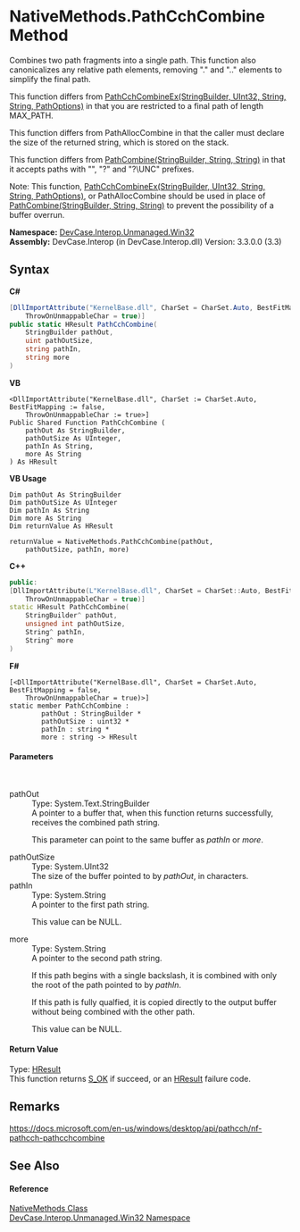 # NativeMethods.PathCchCombine Method 
 

Combines two path fragments into a single path. This function also canonicalizes any relative path elements, removing "." and ".." elements to simplify the final path. 

 This function differs from <a href="M_DevCase_Interop_Unmanaged_Win32_NativeMethods_PathCchCombineEx">PathCchCombineEx(StringBuilder, UInt32, String, String, PathOptions)</a> in that you are restricted to a final path of length MAX_PATH. 

 This function differs from PathAllocCombine in that the caller must declare the size of the returned string, which is stored on the stack. 

 This function differs from <a href="M_DevCase_Interop_Unmanaged_Win32_NativeMethods_PathCombine">PathCombine(StringBuilder, String, String)</a> in that it accepts paths with "\", "\?" and "\?\UNC" prefixes. 

 Note: This function, <a href="M_DevCase_Interop_Unmanaged_Win32_NativeMethods_PathCchCombineEx">PathCchCombineEx(StringBuilder, UInt32, String, String, PathOptions)</a>, or PathAllocCombine should be used in place of <a href="M_DevCase_Interop_Unmanaged_Win32_NativeMethods_PathCombine">PathCombine(StringBuilder, String, String)</a> to prevent the possibility of a buffer overrun.

**Namespace:**&nbsp;<a href="N_DevCase_Interop_Unmanaged_Win32">DevCase.Interop.Unmanaged.Win32</a><br />**Assembly:**&nbsp;DevCase.Interop (in DevCase.Interop.dll) Version: 3.3.0.0 (3.3)

## Syntax

**C#**<br />
``` C#
[DllImportAttribute("KernelBase.dll", CharSet = CharSet.Auto, BestFitMapping = false, 
	ThrowOnUnmappableChar = true)]
public static HResult PathCchCombine(
	StringBuilder pathOut,
	uint pathOutSize,
	string pathIn,
	string more
)
```

**VB**<br />
``` VB
<DllImportAttribute("KernelBase.dll", CharSet := CharSet.Auto, BestFitMapping := false, 
	ThrowOnUnmappableChar := true>]
Public Shared Function PathCchCombine ( 
	pathOut As StringBuilder,
	pathOutSize As UInteger,
	pathIn As String,
	more As String
) As HResult
```

**VB Usage**<br />
``` VB Usage
Dim pathOut As StringBuilder
Dim pathOutSize As UInteger
Dim pathIn As String
Dim more As String
Dim returnValue As HResult

returnValue = NativeMethods.PathCchCombine(pathOut, 
	pathOutSize, pathIn, more)
```

**C++**<br />
``` C++
public:
[DllImportAttribute(L"KernelBase.dll", CharSet = CharSet::Auto, BestFitMapping = false, 
	ThrowOnUnmappableChar = true)]
static HResult PathCchCombine(
	StringBuilder^ pathOut, 
	unsigned int pathOutSize, 
	String^ pathIn, 
	String^ more
)
```

**F#**<br />
``` F#
[<DllImportAttribute("KernelBase.dll", CharSet = CharSet.Auto, BestFitMapping = false, 
	ThrowOnUnmappableChar = true)>]
static member PathCchCombine : 
        pathOut : StringBuilder * 
        pathOutSize : uint32 * 
        pathIn : string * 
        more : string -> HResult 

```


#### Parameters
&nbsp;<dl><dt>pathOut</dt><dd>Type: System.Text.StringBuilder<br />A pointer to a buffer that, when this function returns successfully, receives the combined path string. 

 This parameter can point to the same buffer as *pathIn* or *more*.</dd><dt>pathOutSize</dt><dd>Type: System.UInt32<br />The size of the buffer pointed to by *pathOut*, in characters.</dd><dt>pathIn</dt><dd>Type: System.String<br />A pointer to the first path string. 

 This value can be NULL.</dd><dt>more</dt><dd>Type: System.String<br />A pointer to the second path string. 

 If this path begins with a single backslash, it is combined with only the root of the path pointed to by *pathIn*. 

 If this path is fully qualfied, it is copied directly to the output buffer without being combined with the other path. 

 This value can be NULL.</dd></dl>

#### Return Value
Type: <a href="T_DevCase_Interop_Unmanaged_Win32_Enums_HResult">HResult</a><br />This function returns <a href="T_DevCase_Interop_Unmanaged_Win32_Enums_HResult">S_OK</a> if succeed, or an <a href="T_DevCase_Interop_Unmanaged_Win32_Enums_HResult">HResult</a> failure code.

## Remarks
<a href="https://docs.microsoft.com/en-us/windows/desktop/api/pathcch/nf-pathcch-pathcchcombine" target="_blank">https://docs.microsoft.com/en-us/windows/desktop/api/pathcch/nf-pathcch-pathcchcombine</a>

## See Also


#### Reference
<a href="T_DevCase_Interop_Unmanaged_Win32_NativeMethods">NativeMethods Class</a><br /><a href="N_DevCase_Interop_Unmanaged_Win32">DevCase.Interop.Unmanaged.Win32 Namespace</a><br />